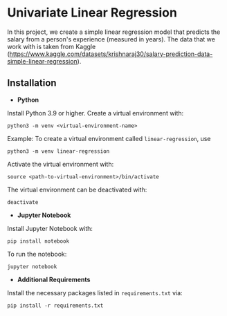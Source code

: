 # Univariate Linear Regression

In this project, we create a simple linear regression model that predicts the salary from a person's experience (measured in years). The data that we work with is taken from Kaggle (https://www.kaggle.com/datasets/krishnaraj30/salary-prediction-data-simple-linear-regression).


## Installation

* **Python**

Install Python 3.9 or higher. Create a virtual environment with:

```
python3 -m venv <virtual-environment-name>
```

Example: To create a virtual environment called `linear-regression`, use

```
python3 -m venv linear-regression
```

Activate the virtual environment with:
```
source <path-to-virtual-environment>/bin/activate
```

The virtual environment can be deactivated with:
```
deactivate
```

* **Jupyter Notebook**

Install Jupyter Notebook with:
```
pip install notebook
```
To run the notebook:
```
jupyter notebook
```
* **Additional Requirements**

Install the necessary packages listed in `requirements.txt` via:
```
pip install -r requirements.txt
```